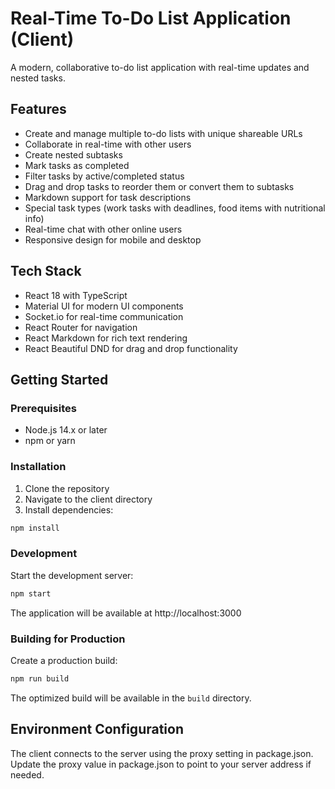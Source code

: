 # Real-Time To-Do List Application (Client)

A modern, collaborative to-do list application with real-time updates and nested tasks.

## Features

- Create and manage multiple to-do lists with unique shareable URLs
- Collaborate in real-time with other users
- Create nested subtasks
- Mark tasks as completed
- Filter tasks by active/completed status
- Drag and drop tasks to reorder them or convert them to subtasks
- Markdown support for task descriptions
- Special task types (work tasks with deadlines, food items with nutritional info)
- Real-time chat with other online users
- Responsive design for mobile and desktop

## Tech Stack

- React 18 with TypeScript
- Material UI for modern UI components
- Socket.io for real-time communication
- React Router for navigation
- React Markdown for rich text rendering
- React Beautiful DND for drag and drop functionality

## Getting Started

### Prerequisites

- Node.js 14.x or later
- npm or yarn

### Installation

1. Clone the repository
2. Navigate to the client directory
3. Install dependencies:

```bash
npm install
```

### Development

Start the development server:

```bash
npm start
```

The application will be available at http://localhost:3000

### Building for Production

Create a production build:

```bash
npm run build
```

The optimized build will be available in the `build` directory.

## Environment Configuration

The client connects to the server using the proxy setting in package.json. Update the proxy value in package.json to point to your server address if needed.
